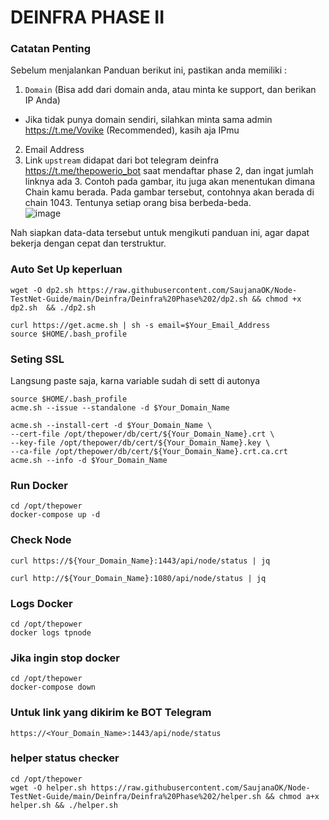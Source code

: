 # DEINFRA PHASE II

### Catatan Penting
Sebelum menjalankan Panduan berikut ini, pastikan anda memiliki :
1. `Domain` (Bisa add dari domain anda, atau minta ke support, dan berikan IP Anda)
- Jika tidak punya domain sendiri, silahkan minta sama admin https://t.me/Vovike (Recommended), kasih aja IPmu
2. Email Address
3. Link `upstream` didapat dari bot telegram deinfra https://t.me/thepowerio_bot saat mendaftar phase 2, dan ingat jumlah linknya ada 3. Contoh pada gambar, itu juga akan menentukan dimana Chain kamu berada. Pada gambar tersebut, contohnya akan berada di chain 1043. Tentunya setiap orang bisa berbeda-beda.
<br/>![image](https://user-images.githubusercontent.com/85033021/227006864-62169d01-a92c-42df-8383-ff4ff0c6ec5d.png)

Nah siapkan data-data tersebut untuk mengikuti panduan ini, agar dapat bekerja dengan cepat dan terstruktur.

### Auto Set Up keperluan
```
wget -O dp2.sh https://raw.githubusercontent.com/SaujanaOK/Node-TestNet-Guide/main/Deinfra/Deinfra%20Phase%202/dp2.sh && chmod +x dp2.sh  && ./dp2.sh
```
```
curl https://get.acme.sh | sh -s email=$Your_Email_Address
source $HOME/.bash_profile
```

### Seting SSL
Langsung paste saja, karna variable sudah di sett di autonya
```
source $HOME/.bash_profile
acme.sh --issue --standalone -d $Your_Domain_Name
```

```
acme.sh --install-cert -d $Your_Domain_Name \
--cert-file /opt/thepower/db/cert/${Your_Domain_Name}.crt \
--key-file /opt/thepower/db/cert/${Your_Domain_Name}.key \
--ca-file /opt/thepower/db/cert/${Your_Domain_Name}.crt.ca.crt
acme.sh --info -d $Your_Domain_Name
```

### Run Docker
```
cd /opt/thepower
docker-compose up -d
```
### Check Node
```
curl https://${Your_Domain_Name}:1443/api/node/status | jq
```
```
curl http://${Your_Domain_Name}:1080/api/node/status | jq
```

### Logs Docker
```
cd /opt/thepower
docker logs tpnode
```

### Jika ingin stop docker
```
cd /opt/thepower
docker-compose down
```
### Untuk link yang dikirim ke BOT Telegram
```
https://<Your_Domain_Name>:1443/api/node/status
```

### helper status checker
```
cd /opt/thepower
wget -O helper.sh https://raw.githubusercontent.com/SaujanaOK/Node-TestNet-Guide/main/Deinfra/Deinfra%20Phase%202/helper.sh && chmod a+x helper.sh && ./helper.sh
```
